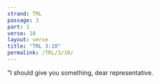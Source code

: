 ```yaml
---
strand: TRL
passage: 3
part: 1
verse: 10
layout: verse
title: "TRL 3:10"
permalink: /TRL/3/10/
---
```

"I should give you something, dear representative.
